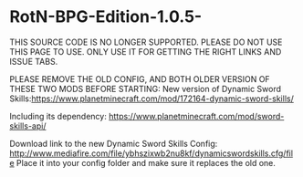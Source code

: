 # RotN-BPG-Edition-1.0.5-
THIS SOURCE CODE IS NO LONGER SUPPORTED. PLEASE DO NOT USE THIS PAGE TO USE. ONLY USE IT FOR GETTING THE RIGHT LINKS AND ISSUE TABS.


PLEASE REMOVE THE OLD CONFIG, AND BOTH OLDER VERSION OF THESE TWO MODS BEFORE STARTING:
New version of Dynamic Sword Skills:https://www.planetminecraft.com/mod/172164-dynamic-sword-skills/

Including its dependency: https://www.planetminecraft.com/mod/sword-skills-api/

Download link to the new Dynamic Sword Skills Config: http://www.mediafire.com/file/ybhszixwb2nu8kf/dynamicswordskills.cfg/file
Place it into your config folder and make sure it replaces the old one.
